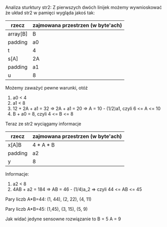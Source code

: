 Analiza sturktury str2:
Z pierwszych dwóch linijek możemy wywnioskować że układ str2 w pamięci wygląda jakoś tak:

| rzecz    | zajmowana przestrzen (w byte'ach) |
|  ------  | --------------------------------- |
| array[B] | B                                 |
| padding  | a0                                |
| t        | 4                                 |
| s[A]     | 2A                                |
| padding  | a1                                |
| u        | 8                                 |


Możemy zaważyć pewne warunki, otóż

1. a0 < 4
2. a1 < 8
2. 12 + 2A + a1 = 32 => 2A + a1 = 20 => A = 10 - (1/2)a1, czyli 6 <= A <= 10
3. B + a0 = 8, czyli 4 <= B <= 8

Teraz ze str2 wyciągamy informacje

| rzecz    | zajmowana przestrzen (w byte'ach) |
|  ------  | --------------------------------- |
| x[A]B    | 4 * A * B                         |
| padding  | a2                                |
| y        | 8                                 |

Informacje:

1. a2 < 8
2. 4AB + a2 = 184 => AB = 46 - (1/4)a_2 => czyli 44 <= AB <= 45

Pary liczb  A*B=44:
(1, 44), (2, 22), (4, 11)

Pary liczb A*B=45:
(1,45), (3, 15), (5, 9)

Jak widać jedyne sensowne rozwiązanie to
B = 5
A = 9
